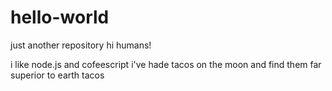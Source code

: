# hello-world
just another repository
hi humans!

i like node.js and cofeescript
i've hade tacos on the moon and find them far superior to earth tacos
